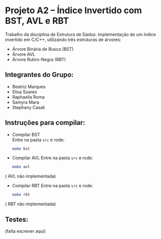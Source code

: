 # Projeto A2 – Índice Invertido com BST, AVL e RBT

Trabalho da disciplina de Estrutura de Dados: implementação de um índice invertido em C/C++, utilizando três estruturas de árvores:

- Árvore Binária de Busca (BST)  
- Árvore AVL  
- Árvore Rubro-Negra (RBT)  

## Integrantes do Grupo:

- Beatriz Marques
- Elisa Soares
- Raphaella Roma
- Samyra Mara
- Stephany Casali


## Instruções para compilar:

- Compilar BST  
  Entre na pasta `src` e rode:  
  ```bash
  make bst

- Compilar AVL
  Entre na pasta `src` e rode:  
  ```bash
  make avl
( AVL não implementada)

- Compilar RBT
  Entre na pasta `src` e rode:  
  ```bash
  make rbt
( RBT não implementada)

## Testes:
(falta escrever aqui)


